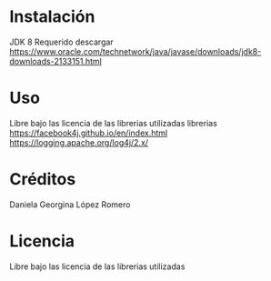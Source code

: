 # Instalación
JDK 8 Requerido descargar https://www.oracle.com/technetwork/java/javase/downloads/jdk8-downloads-2133151.html

# Uso
Libre bajo las licencia de las librerias utilizadas
librerias 
https://facebook4j.github.io/en/index.html
https://logging.apache.org/log4j/2.x/

# Créditos
Daniela Georgina López Romero

# Licencia
Libre bajo las licencia de las librerias utilizadas
